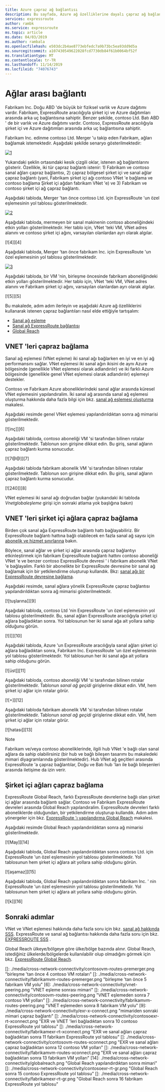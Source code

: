 ```yaml
---
title: Azure çapraz ağ bağlantısı
description: Bu sayfada, Azure ağ özelliklerine dayalı çapraz ağ bağlantısı ve çözümü için bir uygulama senaryosu açıklanır.
services: expressroute
author: rambk
ms.service: expressroute
ms.topic: article
ms.date: 04/03/2019
ms.author: rambala
ms.openlocfilehash: e503dc2b4ae8773ebfedc7a9b73bc5ea93dd9d5a
ms.sourcegitcommit: a107430549622028fcd7730db84f61b0064bf52f
ms.translationtype: MT
ms.contentlocale: tr-TR
ms.lasthandoff: 11/14/2019
ms.locfileid: "74076743"
---
```

# <a name="cross-network-connectivity"></a>Ağlar arası bağlantı

Fabrikam Inc. Doğu ABD 'de büyük bir fiziksel varlık ve Azure dağıtımı vardır. Fabrikam, ExpressRoute aracılığıyla şirket içi ve Azure dağıtımları arasında arka uç bağlantısına sahiptir. Benzer şekilde, contoso Ltd. Batı ABD ' de bir varlık ve Azure dağıtımı vardır. Contoso, ExpressRoute aracılığıyla şirket içi ve Azure dağıtımları arasında arka uç bağlantısına sahiptir.  

Fabrikam Inc. edinme contoso Ltd. Merger 'u takip eden Fabrikam, ağları bağlamak istemektedir. Aşağıdaki şekilde senaryo gösterilmektedir:

 [![1]][1]

Yukarıdaki şeklin ortasındaki kesik çizgili oklar, istenen ağ bağlantılarını gösterir. Özellikle, iki tür çapraz bağlantı istenir: 1) Fabrikam ve contoso sanal ağları çapraz bağlantısı, 2) çapraz bölgesel şirket içi ve sanal ağlar çapraz bağlantı (yani, Fabrikam şirket içi ağı contoso VNet 'e bağlama ve contoso bağlama Şirket içi ağdan fabrikam VNet 'e) ve 3) Fabrikam ve contoso şirket içi ağ çapraz bağlantı. 

Aşağıdaki tabloda, Merger 'tan önce contoso Ltd. için ExpressRoute 'un özel eşlemesinin yol tablosu gösterilmektedir.

[![2]][2]

Aşağıdaki tabloda, mermeyen bir sanal makinenin contoso aboneliğindeki etkin yolları gösterilmektedir. Her tablo için, VNet 'teki VM, VNet adres alanını ve contoso şirket içi ağını, varsayılan olanlardan ayrı olarak algılar. 

[![4]][4]

Aşağıdaki tabloda, Merger 'tan önce fabrikam Inc. için ExpressRoute 'un özel eşlemesinin yol tablosu gösterilmektedir.

[![3]][3]

Aşağıdaki tabloda, bir VM 'nin, birleşme öncesinde fabrikam aboneliğindeki etkin yolları gösterilmektedir. Her tablo için, VNet 'teki VM, VNet adres alanını ve Fabrikam şirket içi ağını, varsayılan olanlardan ayrı olarak algılar.

[![5]][5]

Bu makalede, adım adım ilerleyin ve aşağıdaki Azure ağ özelliklerini kullanarak istenen çapraz bağlantıları nasıl elde ettiğiyle tartışalım:

* [Sanal ağ eşleme][Virtual network peering] 
* [Sanal ağ ExpressRoute bağlantısı][connection]
* [Global Reach][Global Reach] 

## <a name="cross-connecting-vnets"></a>VNET 'leri çapraz bağlama

Sanal ağ eşlemesi (VNet eşleme) iki sanal ağı bağlarken en iyi ve en iyi ağ performansını sağlar. VNet eşlemesi iki sanal ağın ikisini de aynı Azure bölgesinde (genellikle VNet eşlemesi olarak adlandırılır) ve iki farklı Azure bölgesinde (genellikle genel VNet eşlemesi olarak adlandırılır) eşlemeyi destekler. 

Contoso ve Fabrikam Azure aboneliklerindeki sanal ağlar arasında küresel VNet eşlemesini yapılandıralim. İki sanal ağ arasında sanal ağ eşlemesi oluşturma hakkında daha fazla bilgi için bkz. [sanal ağ eşlemesi oluşturma][Configure VNet peering] makalesi.

Aşağıdaki resimde genel VNet eşlemesi yapılandırıldıktan sonra ağ mimarisi gösterilmektedir.

[![inç]][6]

Aşağıdaki tabloda, contoso aboneliği VM 'si tarafından bilinen rotalar gösterilmektedir. Tablonun son girişine dikkat edin. Bu giriş, sanal ağların çapraz bağlantı kurma sonucudur.

[![7@@]][7]

Aşağıdaki tabloda fabrikam abonelik VM 'si tarafından bilinen rotalar gösterilmektedir. Tablonun son girişine dikkat edin. Bu giriş, sanal ağların çapraz bağlantı kurma sonucudur.

[![240]][8]

VNet eşlemesi iki sanal ağı doğrudan bağlar (yukarıdaki iki tabloda *Vnetglobaleşleme* girişi için sonraki atlama yok başlığına bakın)

## <a name="cross-connecting-vnets-to-the-on-premises-networks"></a>VNET 'leri şirket içi ağlara çapraz bağlama

Birden çok sanal ağa ExpressRoute bağlantı hattı bağlayabiliriz. Bir ExpressRoute bağlantı hattına bağlı olabilecek en fazla sanal ağ sayısı için [abonelik ve hizmet sınırlarına][Subscription limits] bakın. 

Böylece, sanal ağlar ve şirket içi ağlar arasında çapraz bağlantıyı etkinleştirmek için fabrikam ExpressRoute bağlantı hattını contoso aboneliği VNet 'e ve benzer contoso ExpressRoute devresi ' i fabrikam abonelik VNet 'e bağlayalim. Farklı bir abonelikte bir ExpressRoute devresine bir sanal ağ bağlamak için bir yetkilendirme oluşturup kullandık.  Bkz: [sanal ağı bir ExpressRoute devresine bağlama][Connect-ER-VNet].

Aşağıdaki resimde, sanal ağlara yönelik ExpressRoute çapraz bağlantısı yapılandırıldıktan sonra ağ mimarisi gösterilmektedir.

[![tuşlarına]][9]

Aşağıdaki tabloda, contoso Ltd 'nin ExpressRoute 'un özel eşlemesinin yol tablosu gösterilmektedir. Bu, sanal ağları ExpressRoute aracılığıyla şirket içi ağlara bağladıktan sonra. Yol tablosunun her iki sanal ağa ait yollara sahip olduğunu görün.

[![(]][10]

Aşağıdaki tabloda, Azure 'un ExpressRoute aracılığıyla sanal ağları şirket içi ağlara bağladıktan sonra, Fabrikam Inc. ExpressRoute 'un özel eşlemesinin yol tablosu gösterilmektedir. Yol tablosunun her iki sanal ağa ait yollara sahip olduğunu görün.

[![üst]][11]

Aşağıdaki tabloda, contoso aboneliği VM 'si tarafından bilinen rotalar gösterilmektedir. Tablonun *sanal ağ geçidi* girişlerine dikkat edin. VM, hem şirket içi ağlar için rotalar görür.

[![+]][12]

Aşağıdaki tabloda fabrikam abonelik VM 'si tarafından bilinen rotalar gösterilmektedir. Tablonun *sanal ağ geçidi* girişlerine dikkat edin. VM, hem şirket içi ağlar için rotalar görür.

[![hatası]][13]

>[!NOTE]
>Fabrikam ve/veya contoso aboneliklerinde, ilgili hub VNet 'e bağlı olan sanal ağlara da sahip olabilirsiniz (bir hub ve bağlı bileşen tasarımı bu makaledeki mimari diyagramlarında gösterilmektedir). Hub VNet ağ geçitleri arasında ExpressRoute 'a çapraz bağlantılar, Doğu ve Batı hub 'ları ile bağlı bileşenleri arasında iletişime da izin verir.
>

## <a name="cross-connecting-on-premises-networks"></a>Şirket içi ağları çapraz bağlama

ExpressRoute Global Reach, farklı ExpressRoute devrelerine bağlı olan şirket içi ağlar arasında bağlantı sağlar. Contoso ve Fabrikam ExpressRoute devreleri arasında Global Reach yapılandıralim. ExpressRoute devreleri farklı aboneliklerde olduğundan, bir yetkilendirme oluşturup kullandık. Adım adım yönergeler için bkz. [ExpressRoute 'ı yapılandırma Global Reach][Configure Global Reach] makalesi.

Aşağıdaki resimde Global Reach yapılandırıldıktan sonra ağ mimarisi gösterilmektedir.

[![May]][14]

Aşağıdaki tabloda, Global Reach yapılandırıldıktan sonra contoso Ltd. için ExpressRoute 'un özel eşlemesinin yol tablosu gösterilmektedir. Yol tablosunun hem şirket içi ağlara ait yollara sahip olduğunu görün. 

[![aşamaz]][15]

Aşağıdaki tabloda, Global Reach yapılandırıldıktan sonra fabrikam Inc. ' nin ExpressRoute 'un özel eşlemesinin yol tablosu gösterilmektedir. Yol tablosunun hem şirket içi ağlara ait yollara sahip olduğunu görün.

[![k]][16]

## <a name="next-steps"></a>Sonraki adımlar

VNet ve VNet eşlemesi hakkında daha fazla soru için bkz. [sanal ağ hakkında SSS][VNet-FAQ]. ExpressRoute ve sanal ağ bağlantısı hakkında daha fazla soru için bkz. [EXPRESSROUTE SSS][ER-FAQ] .

Global Reach ülkeye/bölgeye göre ülke/bölge bazında alınır. Global Reach, istediğiniz ülkelerde/bölgelerde kullanılabilir olup olmadığını görmek için bkz. [ExpressRoute Global Reach][Global Reach].

<!--Image References-->
[1]: ./media/cross-network-connectivity/premergerscenario.png "uygulama senaryosu"
[2]: ./media/cross-network-connectivity/contosoexr-rt-premerger.png "contoso ExpressRoute yol tablosu merkli"
[3]: ./media/cross-network-connectivity/fabrikamexr-rt-premerger.png "fabrikam ExpressRoute yol tablosu merkli"
[]: ./media/cross-network-connectivity/contosovm-routes-premerger.png "birleşme 'tan önce 4 contoso VM rotaları"
[]: ./media/cross-network-connectivity/fabrikamvm-routes-premerger.png "birleşme 'tan önce 5 fabrikam VM yolu"
[6]: ./media/cross-network-connectivity/vnet-peering.png "VNET eşleme sonrası mimari"
[]: ./media/cross-network-connectivity/contosovm-routes-peering.png "VNET eşlemeden sonra 7 contoso VM yolları"
[]: ./media/cross-network-connectivity/fabrikamvm-routes-peering.png "VNET eşlemeden sonra 8 fabrikam VM yolu"
[9]: ./media/cross-network-connectivity/exr-x-connect.png "mimariden sonraki mimari çapraz bağlantı"
[]: ./media/cross-network-connectivity/contosoexr-rt-xconnect.png "EXR ve VNET 'leri bağladıktan sonra 10 contoso ExpressRoute yol tablosu"
[]: ./media/cross-network-connectivity/fabrikamexr-rt-xconnect.png "EXR ve sanal ağları çapraz bağladıktan sonra 11 fabrikam ExpressRoute yol tablosu"
[]: ./media/cross-network-connectivity/contosovm-routes-xconnect.png "EXR ve sanal ağları çapraz bağladıktan sonra 12 contoso VM yolları"
[]: ./media/cross-network-connectivity/fabrikamvm-routes-xconnect.png "EXR ve sanal ağları çapraz bağladıktan sonra 13 fabrikam VM yolları"
[14]: ./media/cross-network-connectivity/globalreach.png "Global Reach yapılandırdıktan sonra mimari"
[]: ./media/cross-network-connectivity/contosoexr-rt-gr.png "Global Reach sonra 15 contoso ExpressRoute yol tablosu"
[]: ./media/cross-network-connectivity/fabrikamexr-rt-gr.png "Global Reach sonra 16 fabrikam ExpressRoute yol tablosu"

<!--Link References-->
[Virtual network peering]: https://docs.microsoft.com/azure/virtual-network/virtual-network-peering-overview
[connection]: https://docs.microsoft.com/azure/expressroute/expressroute-howto-linkvnet-portal-resource-manager
[Global Reach]: https://docs.microsoft.com/azure/expressroute/expressroute-global-reach
[Configure VNet peering]: https://docs.microsoft.com/azure/virtual-network/create-peering-different-subscriptions
[Configure Global Reach]: https://docs.microsoft.com/azure/expressroute/expressroute-howto-set-global-reach
[Subscription limits]: https://docs.microsoft.com/azure/azure-subscription-service-limits#networking-limits
[Connect-ER-VNet]: https://docs.microsoft.com/azure/expressroute/expressroute-howto-linkvnet-portal-resource-manager
[ER-FAQ]: https://docs.microsoft.com/azure/expressroute/expressroute-faqs
[VNet-FAQ]: https://docs.microsoft.com/azure/virtual-network/virtual-networks-faq
